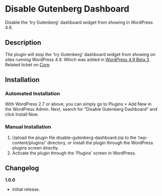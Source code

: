 # Disable Gutenberg Dashboard
Disable the 'try Gutenberg' dashboard widget from showing in WordPress 4.9.

## Description

The plugin will stop the 'try Gutenberg' dashboard widget from showing on sites running WordPress 4.9. Which was added in [WordPress 4.9 Beta 3](https://wordpress.org/news/2017/10/wordpress-4-9-beta-3/). Related ticket on [Core](https://core.trac.wordpress.org/ticket/41316).

## Installation


### Automated Installation

With WordPress 2.7 or above, you can simply go to Plugins > Add New in the WordPress Admin. Next, search for "Disable Gutenberg Dashboard" and click Install Now. 

### Manual Installation

1. Upload the plugin file disable-gutenberg-dashboard.zip to the ‘/wp-content/plugins/’ directory, or install the plugin through the WordPress plugins screen directly.
2. Activate the plugin through the ‘Plugins’ screen in WordPress.

## Changelog

**1.0.0**
* Initial release.
